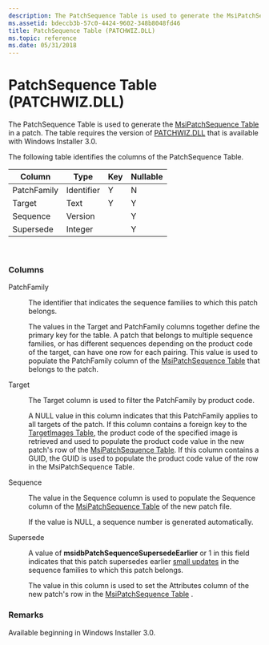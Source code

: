 ```yaml
---
description: The PatchSequence Table is used to generate the MsiPatchSequence Table in a patch. The table requires the version of PATCHWIZ.DLL that is available with Windows Installer&\#160;3.0.
ms.assetid: bdeccb3b-57c0-4424-9602-348b8048fd46
title: PatchSequence Table (PATCHWIZ.DLL)
ms.topic: reference
ms.date: 05/31/2018
---
```


# PatchSequence Table (PATCHWIZ.DLL)

The PatchSequence Table is used to generate the [MsiPatchSequence Table](msipatchsequence-table.md) in a patch. The table requires the version of [PATCHWIZ.DLL](patchwiz-dll.md) that is available with Windows Installer 3.0.

The following table identifies the columns of the PatchSequence Table.



| Column      | Type       | Key | Nullable |
|-------------|------------|-----|----------|
| PatchFamily | Identifier | Y   | N        |
| Target      | Text       | Y   | Y        |
| Sequence    | Version    |     | Y        |
| Supersede   | Integer    |     | Y        |



 

### Columns

<dl> <dt>

<span id="PatchFamily"></span><span id="patchfamily"></span><span id="PATCHFAMILY"></span>PatchFamily
</dt> <dd>

The identifier that indicates the sequence families to which this patch belongs.

The values in the Target and PatchFamily columns together define the primary key for the table. A patch that belongs to multiple sequence families, or has different sequences depending on the product code of the target, can have one row for each pairing. This value is used to populate the PatchFamily column of the [MsiPatchSequence Table](msipatchsequence-table.md) that belongs to the patch.

</dd> <dt>

<span id="Target"></span><span id="target"></span><span id="TARGET"></span>Target
</dt> <dd>

The Target column is used to filter the PatchFamily by product code.

A NULL value in this column indicates that this PatchFamily applies to all targets of the patch. If this column contains a foreign key to the [TargetImages Table](targetimages-table-patchwiz-dll-.md), the product code of the specified image is retrieved and used to populate the product code value in the new patch's row of the [MsiPatchSequence Table](msipatchsequence-table.md). If this column contains a GUID, the GUID is used to populate the product code value of the row in the MsiPatchSequence Table.

</dd> <dt>

<span id="Sequence"></span><span id="sequence"></span><span id="SEQUENCE"></span>Sequence
</dt> <dd>

The value in the Sequence column is used to populate the Sequence column of the [MsiPatchSequence Table](msipatchsequence-table.md) of the new patch file.

If the value is NULL, a sequence number is generated automatically.

</dd> <dt>

<span id="Supersede"></span><span id="supersede"></span><span id="SUPERSEDE"></span>Supersede
</dt> <dd>

A value of **msidbPatchSequenceSupersedeEarlier** or 1 in this field indicates that this patch supersedes earlier [small updates](small-updates.md) in the sequence families to which this patch belongs.

The value in this column is used to set the Attributes column of the new patch's row in the [MsiPatchSequence Table](msipatchsequence-table.md) .

</dd> </dl>

### Remarks

Available beginning in Windows Installer 3.0.

 

 



